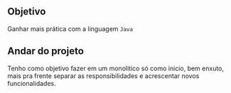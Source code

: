 ## Objetivo

Ganhar mais prática com a linguagem `Java`

## Andar do projeto

Tenho como objetivo fazer em um monolitico só como inicio, bem enxuto, mais pra frente separar as responsibilidades e acrescentar novos funcionalidades.

